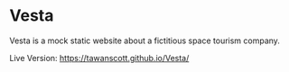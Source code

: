# Vesta
Vesta is a mock static website about a fictitious space tourism company.

Live Version: https://tawanscott.github.io/Vesta/
